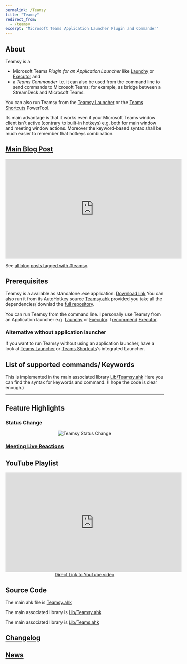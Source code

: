 ```yaml
---
permalink: /Teamsy
title: "Teamsy"
redirect_from:
  - /teamsy
excerpt: "Microsoft Teams Application Launcher Plugin and Commander"
---
```


## About

Teamsy is a
 * Microsoft Teams *Plugin for an Application Launcher* like [Launchy](http://launchy.net/) or [Executor](http://executor.dk/) and
 * a *Teams Commander* i.e. it can also be used from the command line to send commands to Microsoft Teams; for example, as bridge between a StreamDeck and Microsoft Teams.

You can also run Teamsy from the [Teamsy Launcher](Teamsy-Launcher) or the [Teams Shortcuts](Teams-Shortcuts) PowerTool.

Its main advantage is that it works even if your Microsoft Teams window client isn't active (contrary to built-in hotkeys) e.g. both for main window and meeting window actions.
Moreover the keyword-based syntax shall be much easier to remember that hotkeys combination.

## [Main Blog Post](https://tdalon.blogspot.com/2020/07/teamsy.html)

<p style="text-align: center;"><iframe width="560" height="315" src="https://www.youtube.com/embed/zLFWKFfLHnU" frameborder="0" allow="accelerometer; autoplay; encrypted-media; gyroscope; picture-in-picture" allowfullscreen></iframe></p>

See [all blog posts tagged with #teamsy](https://tdalon.blogspot.com/search/label/teamsy).

## Prerequisites

Teamsy is a available as standalone .exe application. [Download link](https://github.com/tdalon/ahk/raw/main/PowerTools/Teamsy.exe)
You can also run it from its AutoHotkey source [Teamsy.ahk](https://github.com/tdalon/ahk/blob/main/Teamsy.ahk) provided you take all the dependencies/ downlad the [full repository](https://github.com/tdalon/ahk).

You can run Teamsy from the command line.
I personally use Teamsy from an Application launcher e.g. [Launchy](http://launchy.net/) or [Executor](http://executor.dk/).
I [recommend](https://tdalon.blogspot.com/2020/08/executor-my-preferred-app-launcher.html) [Executor](http://executor.dk/).

### Alternative without application launcher

If you want to run Teamsy without using an application launcher, have a look at [Teams Launcher](Teamsy-Launcher) or [Teams Shortcuts](Teams-Shortcuts)'s integrated Launcher.

## List of supported commands/ Keywords

This is implemented in the main associated library [Lib/Teamsy.ahk](https://github.com/tdalon/ahk/blob/main/Lib/Teamsy.ahk)
Here you can find the syntax for keywords and command. (I hope the code is clear enough.)
<script src="http://gist-it.appspot.com/https://github.com/tdalon/ahk/raw/main/Lib/Teamsy.ahk"></script>

<hr>

## Feature Highlights

### Status Change

<div style="text-align:center"><img src="/ahk/assets/images/Teamsy_StatusChange.gif" alt="Teamsy Status Change"></div>

### [Meeting Live Reactions](Teams-Meeting-Reactions)

## YouTube Playlist

<div align="center"><iframe width="560" height="315" src="https://www.youtube.com/embed/zLFWKFfLHnU" frameborder="0" allow="accelerometer; autoplay; encrypted-media; gyroscope; picture-in-picture" allowfullscreen></iframe><br><a href="https://www.youtube.com/watch?v=zLFWKFfLHnU">Direct Link to YouTube video</a></div>

## Source Code

The main ahk file is [Teamsy.ahk](https://github.com/tdalon/ahk/blob/main/Teamsy.ahk)

The main associated library is [Lib/Teamsy.ahk](https://github.com/tdalon/ahk/blob/main/Lib/Teamsy.ahk)

The main associated library is [Lib/Teams.ahk](https://github.com/tdalon/ahk/blob/main/Lib/Teams.ahk)

## [Changelog](Teamsy-Changelog)

## [News](https://twitter.com/search?q=%23Teamsy%20%23MicrosoftTeams)

